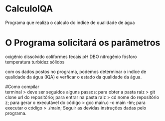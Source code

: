 # CalculoIQA
Programa que realiza o calculo do indice de qualidade de água

# O Programa solicitará os parâmetros
oxigênio dissolvido
coliformes fecais
pH
DBO
nitrogênio
fósforo
temperatura
turbidez
sólidos

com os dados postos no programa, podemos determinar o indíce de qualidade da água (IQA) e verficar o estado da qualidade da água.

#Como compilar  
terminal > deve ser seguidos alguns passos:
para obter a pasta raiz > git clone url do repositório;
para entrar na pasta raiz > cd nome do repositório z;
para gerar o executável do código > gcc main.c -o main -lm;
para executar o código > ./main;
Seguir as devidas instruções dadas pelo programa.
